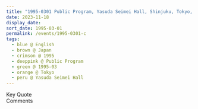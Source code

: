 ```yaml
---
title: "1995-0301 Public Program, Yasuda Seimei Hall, Shinjuku, Tokyo, Japan"
date: 2023-11-18
display_date: 
sort_date: 1995-03-01
permalink: /events/1995-0301-c
tags:
  - blue @ English
  - brown @ Japan
  - crimson @ 1995
  - deeppink @ Public Program
  - green @ 1995-03
  - orange @ Tokyo
  - peru @ Yasuda Seimei Hall
---
```


<wave-list>
  <list-title color="green" width="75">Key Quote</list-title>
  <list-item color="BlanchedAlmond"  width="200"></list-item>
  <list-item color="Lavender"></list-item>
  <list-item color="BlanchedAlmond"></list-item>
</wave-list>

<br>

<wave-list>
  <list-title color="green" width="75">Comments</list-title>
  <list-item color="BlanchedAlmond"  width="200"></list-item>
  <list-item color="Lavender"></list-item>
  <list-item color="BlanchedAlmond"></list-item>
</wave-list>